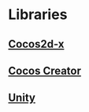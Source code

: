 # Libraries
## [Cocos2d-x](cocos2d-x/getting-started)
## [Cocos Creator](cocos-creator/getting-started)
## [Unity](unity/getting-started)